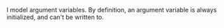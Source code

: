 I model argument variables. By definition, an argument variable is always initialized, and can't be written to.